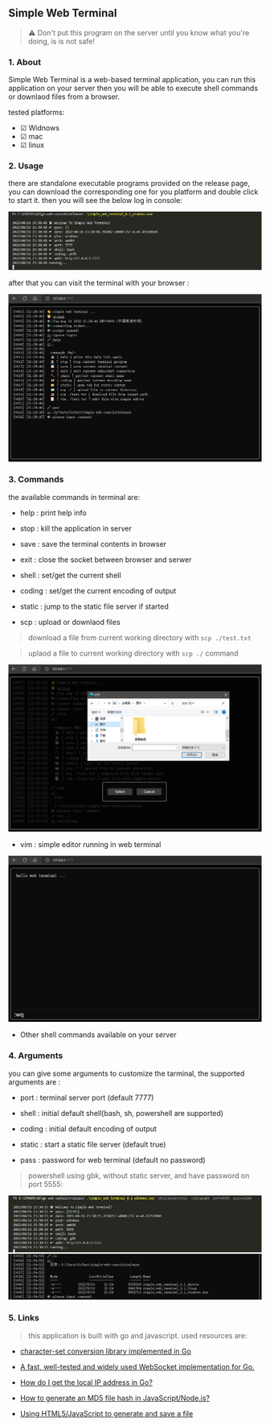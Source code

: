 ## Simple Web Terminal

> ⚠️ Don't put this program on the server until you know what you're doing, is is not safe!

### 1. About

Simple Web Terminal is a web-based terminal application, you can run this application on your server then you will be able to execute shell commands or downlaod files from a browser.

tested platforms:

* ☑ Widnows
* ☑ mac
* ☑ linux

### 2. Usage

there are standalone executable programs provided on the release page, you can download the corresponding one for you platform and double click to start it. then you will see the below log in console:

![console](others/console.png)

after that you can visit the terminal with your browser :

![terminal](others/tarminal.png)

### 3. Commands

the available commands in terminal are:

* help : print help info

* stop : kill the application in server

* save : save the terminal contents in browser

* exit : close the socket between browser and serwer

* shell : set/get the current shell

* coding : set/get the current encoding of output

* static : jump to the static file server if started

* scp : upload or downlaod files

> download a file from current working directory with `scp ./test.txt`

> uplaod a file to current working directory with `scp ./` command

![upload](others/upload.png)

* vim : simple editor running in web terminal

![editor](others/editor.png)

* Other shell commands available on your server

### 4. Arguments

you can give some arguments to customize the tarminal, the supported arguments are :

* port : terminal server port (default 7777)

* shell : initial default shell(bash, sh, powershell are supported)

* coding : initial default encoding of output

* static : start a static file server (default true)

* pass : password for web terminal (default no password)

> powershell using gbk, without static server, and have password on port 5555:

![powershell](others/console_powershell.png)
![powershell](others/terminal_powershell.png)

### 5. Links

> this application is built with go and javascript. used resources are:

* [character-set conversion library implemented in Go](https://github.com/axgle/mahonia)

* [A fast, well-tested and widely used WebSocket implementation for Go.](https://github.com/gorilla/websocket)

* [How do I get the local IP address in Go?](https://stackoverflow.com/questions/23558425/how-do-i-get-the-local-ip-address-in-go)

* [How to generate an MD5 file hash in JavaScript/Node.js?](https://stackoverflow.com/questions/14733374/how-to-generate-an-md5-file-hash-in-javascript-node-js)

* [Using HTML5/JavaScript to generate and save a file](https://stackoverflow.com/questions/2897619/using-html5-javascript-to-generate-and-save-a-file)
